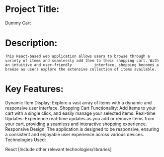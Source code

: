 # Project Title:
  Dummy Cart

# Description:
    This React-based web application allows users to browse through a variety of items and seamlessly add them to their shopping cart. With an intuitive and user-friendly          interface, shopping becomes a breeze as users explore the extensive collection of items available.

# Key Features:

Dynamic Item Display: Explore a vast array of items with a dynamic and responsive user interface.
Shopping Cart Functionality: Add items to your cart with a single click, and easily manage your selected items.
Real-time Updates: Experience real-time updates as you add or remove items from your cart, providing a seamless and interactive shopping experience.
Responsive Design: The application is designed to be responsive, ensuring a consistent and enjoyable user experience across various devices.
Technologies Used:

React
[Include other relevant technologies/libraries]

